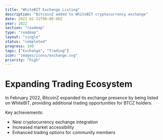 ```yaml
---
title: "WhiteBIT Exchange Listing"
description: "BitcoinZ added to WhiteBIT cryptocurrency exchange"
date: 2022-02-22T00:00:00Z
year: 2022
section: "roadmap"
type: "roadmap"
layout: "single"
status: "completed"
progress: 100
tags: ["Exchange", "Trading"]
icon: "images/icons/exchange.svg"
priority: "high"
---
```


# Expanding Trading Ecosystem

In February 2022, BitcoinZ expanded its exchange presence by being listed on WhiteBIT, providing additional trading opportunities for BTCZ holders.

Key achievements:
- New cryptocurrency exchange integration
- Increased market accessibility
- Enhanced trading options for community members
